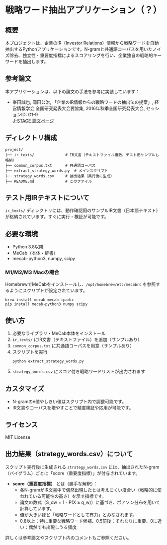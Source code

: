 # 戦略ワード抽出アプリケーション（？）


## 概要
本プロジェクトは、企業のIR（Investor Relations）情報から戦略ワードを自動抽出するPythonアプリケーションです。N-gramと共通語コーパスを用いたノイズ除去、独立性・重要度指標によるスコアリングを行い、企業独自の戦略的キーワードを抽出します。

## 参考論文
本アプリケーションは、以下の論文の手法を参考に実装しています：

- 峯田誠也, 岡田公治, 「企業のIR情報からの戦略ワードの抽出法の提案」, 経営情報学会 全国研究発表大会要旨集, 2016年秋季全国研究発表大会, セッションID: G1-9  
  [J-STAGE 論文ページ](https://www.jstage.jst.go.jp/article/jasmin/2016f/0/2016f_75/_article/-char/ja/)

## ディレクトリ構成
```
project/
├── ir_texts/              # IR文書（テキストファイル複数、テスト用サンプルも格納）
├── common_corpus.txt      # 共通語コーパス
├── extract_strategy_words.py  # メインスクリプト
├── strategy_words.csv     # 抽出結果（実行後に生成）
├── README.md              # このファイル
```

## テスト用IRテキストについて
`ir_texts/` ディレクトリには、動作確認用のサンプルIR文書（日本語テキスト）が格納されています。すぐに実行・検証が可能です。

## 必要な環境
- Python 3.8以降
- MeCab（本体・辞書）
- mecab-python3, numpy, scipy

### M1/M2/M3 Macの場合
HomebrewでMeCabをインストールし、`/opt/homebrew/etc/mecabrc` を参照するようにスクリプトが設定されています。

```
brew install mecab mecab-ipadic
pip install mecab-python3 numpy scipy
```

## 使い方
1. 必要なライブラリ・MeCab本体をインストール
2. `ir_texts/` にIR文書（テキストファイル）を追加（サンプルあり）
3. `common_corpus.txt` に共通語コーパスを用意（サンプルあり）
4. スクリプトを実行
   ```bash
   python extract_strategy_words.py
   ```
5. `strategy_words.csv` にスコア付き戦略ワードリストが出力されます

## カスタマイズ
- N-gramのn値やしきい値はスクリプト内で調整可能です。
- IR文書やコーパスを増やすことで精度検証や応用が可能です。

## ライセンス
MIT License 

## 出力結果（strategy_words.csv）について

スクリプト実行後に生成される `strategy_words.csv` には、抽出されたN-gram（バイグラム）ごとに「score（重要度指標）」が付与されています。

- **score（重要度指標）** とは（勝手な解釈）：
    - 各N-gramがIR文書中で偶然出現したとは考えにくい度合い（戦略的に使われている可能性の高さ）を示す指標です。
    - 論文の数式（S_dw = 1 - P(X ≥ q_w)）に基づき、ポアソン分布を用いて計算しています。
    - 値が大きいほど「戦略ワードとして有力」とみなされます。
    - 0.8以上：特に重要な戦略ワード候補、0.5前後：それなりに重要、0に近い：偶然でも出現しうる頻度

詳しくは参考論文やスクリプト内のコメントもご参照ください。
